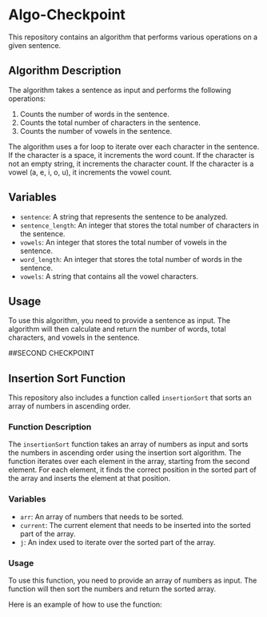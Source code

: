# Algo-Checkpoint

This repository contains an algorithm that performs various operations on a given sentence.

## Algorithm Description

The algorithm takes a sentence as input and performs the following operations:

1. Counts the number of words in the sentence.
2. Counts the total number of characters in the sentence.
3. Counts the number of vowels in the sentence.

The algorithm uses a for loop to iterate over each character in the sentence. If the character is a space, it increments the word count. If the character is not an empty string, it increments the character count. If the character is a vowel (a, e, i, o, u), it increments the vowel count.

## Variables

- `sentence`: A string that represents the sentence to be analyzed.
- `sentence_length`: An integer that stores the total number of characters in the sentence.
- `vowels`: An integer that stores the total number of vowels in the sentence.
- `word_length`: An integer that stores the total number of words in the sentence.
- `vowels`: A string that contains all the vowel characters.

## Usage

To use this algorithm, you need to provide a sentence as input. The algorithm will then calculate and return the number of words, total characters, and vowels in the sentence.

##SECOND CHECKPOINT 

## Insertion Sort Function

This repository also includes a function called `insertionSort` that sorts an array of numbers in ascending order.

### Function Description

The `insertionSort` function takes an array of numbers as input and sorts the numbers in ascending order using the insertion sort algorithm. The function iterates over each element in the array, starting from the second element. For each element, it finds the correct position in the sorted part of the array and inserts the element at that position.

### Variables

- `arr`: An array of numbers that needs to be sorted.
- `current`: The current element that needs to be inserted into the sorted part of the array.
- `j`: An index used to iterate over the sorted part of the array.

### Usage

To use this function, you need to provide an array of numbers as input. The function will then sort the numbers and return the sorted array.

Here is an example of how to use the function:
